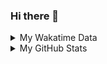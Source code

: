 ### Hi there 👋

<!--
**cdfmlr/cdfmlr** is a ✨ _special_ ✨ repository because its `README.md` (this file) appears on your GitHub profile.

Here are some ideas to get you started:

- 🔭 I’m currently working on ...
- 🌱 I’m currently learning ...
- 👯 I’m looking to collaborate on ...
- 🤔 I’m looking for help with ...
- 💬 Ask me about ...
- 📫 How to reach me: ...
- 😄 Pronouns: ...
- ⚡ Fun fact: ...
-->

<details>

<summary>My Wakatime Data</summary>

<!--START_SECTION:waka-->
![Code Time](http://img.shields.io/badge/Code%20Time-0%20secs-blue)

![Lines of code](https://img.shields.io/badge/From%20Hello%20World%20I%27ve%20Written-647%20Thousand%20lines%20of%20code-blue)

**🐱 My GitHub Data** 

> 🏆 293 Contributions in the Year 2022
 > 
> 📦 467.9 kB Used in GitHub's Storage 
 > 
> 🚫 Not Opted to Hire
 > 
> 📜 50 Public Repositories 
 > 
> 🔑 11 Private Repositories  
 > 
**I'm an Early 🐤** 

```text
🌞 Morning    83 commits     ████░░░░░░░░░░░░░░░░░░░░░   17.77% 
🌆 Daytime    202 commits    ██████████░░░░░░░░░░░░░░░   43.25% 
🌃 Evening    169 commits    █████████░░░░░░░░░░░░░░░░   36.19% 
🌙 Night      13 commits     ░░░░░░░░░░░░░░░░░░░░░░░░░   2.78%

```
📅 **I'm Most Productive on Thursday** 

```text
Monday       60 commits     ███░░░░░░░░░░░░░░░░░░░░░░   12.85% 
Tuesday      53 commits     ██░░░░░░░░░░░░░░░░░░░░░░░   11.35% 
Wednesday    62 commits     ███░░░░░░░░░░░░░░░░░░░░░░   13.28% 
Thursday     81 commits     ████░░░░░░░░░░░░░░░░░░░░░   17.34% 
Friday       75 commits     ████░░░░░░░░░░░░░░░░░░░░░   16.06% 
Saturday     67 commits     ███░░░░░░░░░░░░░░░░░░░░░░   14.35% 
Sunday       69 commits     ███░░░░░░░░░░░░░░░░░░░░░░   14.78%

```


📊 **This Week I Spent My Time On** 

```text
⌚︎ Time Zone: Asia/Shanghai

```

**I Mostly Code in Go** 

```text
Go                       14 repos            ██████░░░░░░░░░░░░░░░░░░░   26.92% 
Python                   11 repos            █████░░░░░░░░░░░░░░░░░░░░   21.15% 
Jupyter Notebook         6 repos             ███░░░░░░░░░░░░░░░░░░░░░░   11.54% 
Java                     4 repos             ██░░░░░░░░░░░░░░░░░░░░░░░   7.69% 
Vue                      4 repos             ██░░░░░░░░░░░░░░░░░░░░░░░   7.69%

```



 Last Updated on 15/07/2022 02:29:02 UTC
<!--END_SECTION:waka-->

</details>

<details>
 
 <summary>My GitHub Stats</summary>

[![CDFMLR's github stats](https://github-readme-stats.vercel.app/api?username=cdfmlr&count_private=true&show_icons=true)](https://github.com/anuraghazra/github-readme-stats)

</details>
